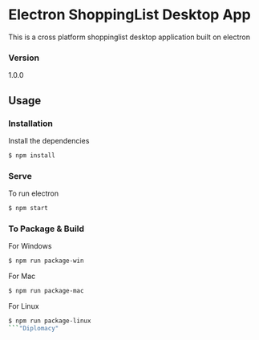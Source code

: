 # Electron ShoppingList Desktop App

This is a cross platform shoppinglist desktop application built on electron

### Version
1.0.0

## Usage

### Installation

Install the dependencies

```sh
$ npm install
```

### Serve
To run electron

```sh
$ npm start
```

### To Package & Build

For Windows

```sh
$ npm run package-win
```

For Mac

```sh
$ npm run package-mac
```

For Linux

```sh
$ npm run package-linux
```"Diplomacy" 
